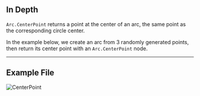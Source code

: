 ## In Depth
`Arc.CenterPoint` returns a point at the center of an arc, the same point as the corresponding circle center.

In the example below, we create an arc from 3 randomly generated points, then return its center point with an `Arc.CenterPoint` node.

___
## Example File

![CenterPoint](./Autodesk.DesignScript.Geometry.Arc.CenterPoint_img.jpg)

